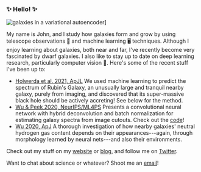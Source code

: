 ### ✨ Hello! ✨

![galaxies in a variational autoencoder](.images/vae.gif)]

My name is John, and I study how galaxies form and grow by using telescope observations 🔭 and machine learning 🖥️ techniques. Although I enjoy learning about galaxies, both near and far, I've recently become very fascinated by dwarf galaxies. I also like to stay up to date on deep learning research, particularly computer vision 🤖. Here's some of the recent stuff I've been up to:

- [Holwerda et al. 2021, ApJL](https://arxiv.org/abs/2105.03377) We used machine learning to predict the spectrum of Rubin's Galaxy, an unusually large and tranquil nearby galaxy, purely from imaging, and discovered that its super-massive black hole should be actively accreting! See below for the method.
- [Wu & Peek 2020, NeurIPS/ML4PS](https://arxiv.org/abs/2009.12318) Presents a convolutional neural network with hybrid deconvolution and batch normalization for estimating galaxy spectra from image cutouts. Check out the [code](https://github.com/jwuphysics/predicting-spectra-from-images/)!
- [Wu 2020, ApJ](https://arxiv.org/abs/2001.00018) A thorough investigation of how nearby galaxies' neutral hydrogen gas content depends on their appearances---again, through morphology learned by neural nets---and also their environments.

Check out my stuff on my [website](https://jwuphysics.github.io) or [blog](https://jwuphysics.substack.com), and follow me on [Twitter](https://twitter.com/jwuphysics).

Want to chat about science or whatever? Shoot me an [email](mailto:jwuphysics@gmail.com)! 
